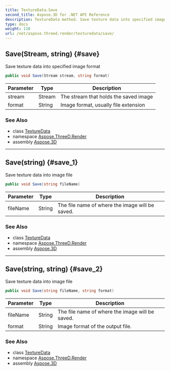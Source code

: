 ```yaml
---
title: TextureData.Save
second_title: Aspose.3D for .NET API Reference
description: TextureData method. Save texture data into specified image format
type: docs
weight: 110
url: /net/aspose.threed.render/texturedata/save/
---
```

## Save(Stream, string) {#save}

Save texture data into specified image format

```csharp
public void Save(Stream stream, string format)
```

| Parameter | Type | Description |
| --- | --- | --- |
| stream | Stream | The stream that holds the saved image |
| format | String | Image format, usually file extension |

### See Also

* class [TextureData](../)
* namespace [Aspose.ThreeD.Render](../../../aspose.threed.render/)
* assembly [Aspose.3D](../../../)

---

## Save(string) {#save_1}

Save texture data into image file

```csharp
public void Save(string fileName)
```

| Parameter | Type | Description |
| --- | --- | --- |
| fileName | String | The file name of where the image will be saved. |

### See Also

* class [TextureData](../)
* namespace [Aspose.ThreeD.Render](../../../aspose.threed.render/)
* assembly [Aspose.3D](../../../)

---

## Save(string, string) {#save_2}

Save texture data into image file

```csharp
public void Save(string fileName, string format)
```

| Parameter | Type | Description |
| --- | --- | --- |
| fileName | String | The file name of where the image will be saved. |
| format | String | Image format of the output file. |

### See Also

* class [TextureData](../)
* namespace [Aspose.ThreeD.Render](../../../aspose.threed.render/)
* assembly [Aspose.3D](../../../)


